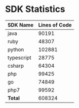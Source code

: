 # SDK Statistics

| SDK Name | Lines of Code |
| -------- | ------------- |
| java | 90191 |
| ruby | 48307 |
| python | 102881 |
| typescript | 28775 |
| csharp | 64304 |
| php | 99425 |
| go | 74849 |
| php7 | 99592 |
| **Total** | 608324 |
